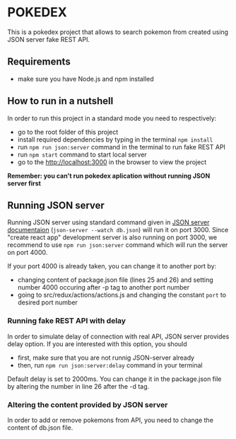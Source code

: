 # POKEDEX

This is a pokedex project that allows to search pokemon from created
using JSON server fake REST API.

## Requirements

- make sure you have Node.js and npm installed

## How to run in a nutshell

In order to run this project in a standard mode you need to respectively:

- go to the root folder of this project
- install required dependencies by typing in the terminal `npm install`
- run `npm run json:server` command in the terminal to run fake REST API
- run `npm start` command to start local server
- go to the [http://localhost:3000](http://localhost:3000) in the browser to view the project

**Remember: you can't run pokedex aplication without running JSON server first**

## Running JSON server

Running JSON server using standard command given in [JSON server documentaion](https://github.com/typicode/json-server) (`json-server --watch db.json`) will run it on port 3000. Since "create react app" development server is also running on port 3000, we recommend to use `npm run json:server` command which will run the server on port 4000.

If your port 4000 is already taken, you can change it to another port by:

- changing content of package.json file (lines 25 and 26) and setting number 4000 occuring after -p tag to another port number
- going to src/redux/actions/actions.js and changing the constant `port` to desired port number

### Running fake REST API with delay

In order to simulate delay of connection with real API, JSON server provides delay option. If you are interested with this option, you should

- first, make sure that you are not runnig JSON-server already
- then, run `npm run json:server:delay` command in your terminal

Default delay is set to 2000ms. You can change it in the package.json file by altering the number in line 26 after the -d tag.

### Altering the content provided by JSON server

In order to add or remove pokemons from API, you need to change the content of db.json file.
